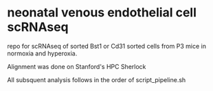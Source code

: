 # neonatal venous endothelial cell scRNAseq
repo for scRNAseq of sorted Bst1 or Cd31 sorted cells from P3 mice in normoxia and hyperoxia. 

Alignment was done on Stanford's HPC Sherlock

All subsquent analysis follows in the order of script_pipeline.sh
